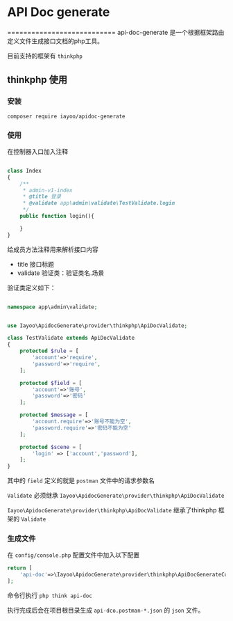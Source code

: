 # API Doc generate
===========================
api-doc-generate 是一个根据框架路由定义文件生成接口文档的php工具。

目前支持的框架有 `thinkphp`

## thinkphp 使用


### 安装

```
composer require iayoo/apidoc-generate
```

### 使用

在控制器入口加入注释

```php

class Index
{
    /**
     * admin-v1-index
     * @title 登录
     * @validate app\admin\validate\TestValidate.login
     */
    public function login(){

    }
}
```

给成员方法注释用来解析接口内容

- title 接口标题
- validate 验证类：验证类名.场景

验证类定义如下：

```php

namespace app\admin\validate;


use Iayoo\ApidocGenerate\provider\thinkphp\ApiDocValidate;

class TestValidate extends ApiDocValidate
{
    protected $rule = [
        'account'=>'require',
        'password'=>'require',
    ];

    protected $field = [
        'account'=>'账号',
        'password'=>'密码'
    ];

    protected $message = [
        'account.require'=>'账号不能为空',
        'password.require'=>'密码不能为空'
    ];

    protected $scene = [
        'login' => ['account','password'],
    ];
}
```

其中的 `field` 定义的就是 `postman` 文件中的请求参数名

`Validate` 必须继承 `Iayoo\ApidocGenerate\provider\thinkphp\ApiDocValidate` 

`Iayoo\ApidocGenerate\provider\thinkphp\ApiDocValidate` 继承了thinkphp 框架的 `Validate`

### 生成文件

在 `config/console.php` 配置文件中加入以下配置
  
```php
return [
    'api-doc'=>\Iayoo\ApidocGenerate\provider\thinkphp\ApiDocGenerateCommand::class
];
```

命令行执行 `php think api-doc` 

执行完成后会在项目根目录生成 `api-dco.postman-*.json` 的 `json` 文件。

